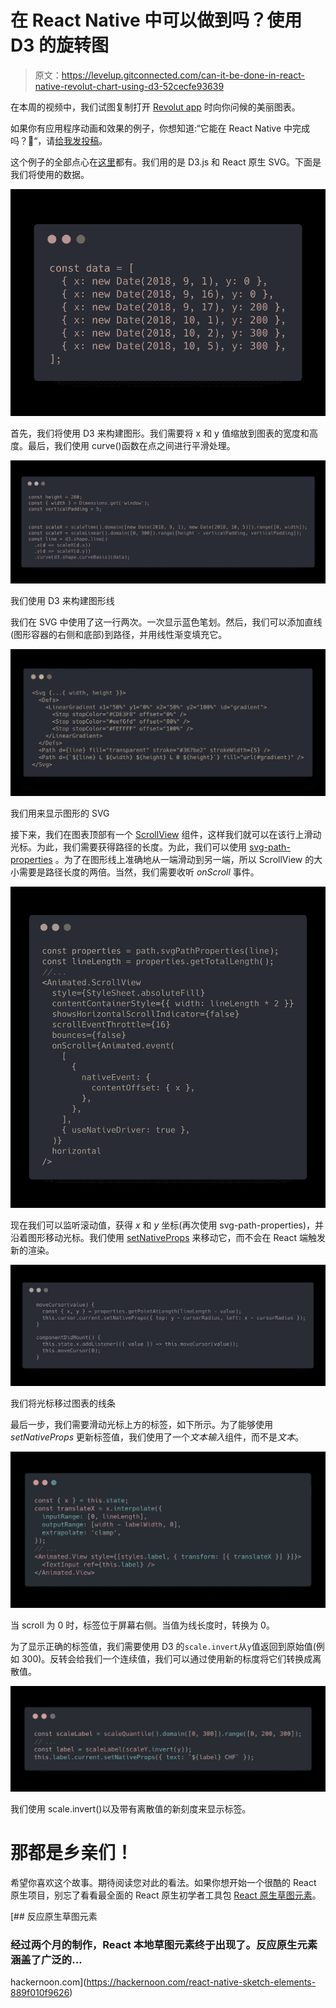 # 在 React Native 中可以做到吗？使用 D3 的旋转图

> 原文：<https://levelup.gitconnected.com/can-it-be-done-in-react-native-revolut-chart-using-d3-52cecfe93639>

在本周的视频中，我们试图复制打开 [Revolut app](https://www.revolut.com/) 时向你问候的美丽图表。

如果你有应用程序动画和效果的例子，你想知道:“它能在 React Native 中完成吗？🤔“，请[给我发投稿](mailto:wcandillon@gmail.com)。

这个例子的全部点心在[这里](https://snack.expo.io/@wcandillon/revolut-chart)都有。我们用的是 D3.js 和 React 原生 SVG。下面是我们将使用的数据。

![](img/d51d3a78fb6edde49074d51707f08792.png)

首先，我们将使用 D3 来构建图形。我们需要将 x 和 y 值缩放到图表的宽度和高度。最后，我们使用 curve()函数在点之间进行平滑处理。

![](img/f8084ae5fb68db45b4533e76a9101f33.png)

我们使用 D3 来构建图形线

我们在 SVG 中使用了这一行两次。一次显示蓝色笔划。然后，我们可以添加直线(图形容器的右侧和底部)到路径，并用线性渐变填充它。

![](img/f4cf54abc5f7093f72b72541261804f6.png)

我们用来显示图形的 SVG

接下来，我们在图表顶部有一个 [ScrollView](https://facebook.github.io/react-native/docs/scrollview) 组件，这样我们就可以在该行上滑动光标。为此，我们需要获得路径的长度。为此，我们可以使用 [svg-path-properties](https://www.npmjs.com/package/svg-path-properties) 。为了在图形线上准确地从一端滑动到另一端，所以 ScrollView 的大小需要是路径长度的两倍。当然，我们需要收听 *onScroll* 事件。

![](img/95b434a76b724eb267f73043a62dd766.png)

现在我们可以监听滚动值，获得 *x* 和 *y* 坐标(再次使用 svg-path-properties)，并沿着图形移动光标。我们使用 [setNativeProps](https://facebook.github.io/react-native/docs/direct-manipulation) 来移动它，而不会在 React 端触发新的渲染。

![](img/b7be3cfe981fa902088c31424176b71b.png)

我们将光标移过图表的线条

最后一步，我们需要滑动光标上方的标签，如下所示。为了能够使用 *setNativeProps* 更新标签值，我们使用了一个*文本输入*组件，而不是*文本*。

![](img/0aef4278faad659029bc226c4e5ffc92.png)

当 scroll 为 0 时，标签位于屏幕右侧。当值为线长度时，转换为 0。

为了显示正确的标签值，我们需要使用 D3 的`scale.invert`从`y`值返回到原始值(例如 300)。反转会给我们一个连续值，我们可以通过使用新的标度将它们转换成离散值。

![](img/aff79d3caa2e98358695d60dee1f4a16.png)

我们使用 scale.invert()以及带有离散值的新刻度来显示标签。

# 那都是乡亲们！

希望你喜欢这个故事。期待阅读您对此的看法。如果你想开始一个很酷的 React 原生项目，别忘了看看最全面的 React 原生初学者工具包 [React 原生草图元素](https://react-native.shop/elements)。

[](https://hackernoon.com/react-native-sketch-elements-889f010f9626) [## 反应原生草图元素

### 经过两个月的制作，React 本地草图元素终于出现了。反应原生元素涵盖了广泛的…

hackernoon.com](https://hackernoon.com/react-native-sketch-elements-889f010f9626)
